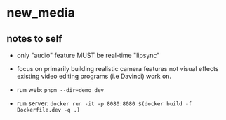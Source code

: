 # new_media

## notes to self
- only "audio" feature MUST be real-time "lipsync"
- focus on primarily building realistic camera features not visual effects existing video editing programs (i.e Davinci) work on.


- run web: `pnpm --dir=demo dev`
- run server: `docker run -it -p 8080:8080 $(docker build -f Dockerfile.dev -q .)`
